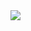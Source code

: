 <img src="https://images.unsplash.com/photo-1585543253202-04d3d9f11961?ixlib=rb-4.0.3&ixid=M3wxMjA3fDB8MHxwaG90by1wYWdlfHx8fGVufDB8fHx8fA%3D%3D&auto=format&fit=crop&w=3270&q=80" width="%100"/>
